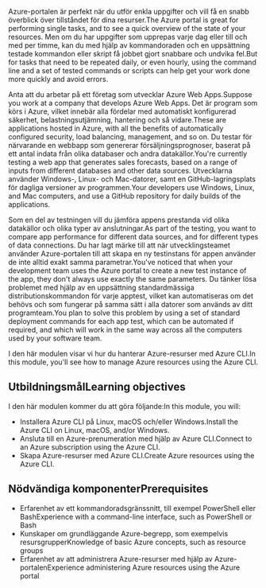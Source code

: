 <span data-ttu-id="3f068-101">Azure-portalen är perfekt när du utför enkla uppgifter och vill få en snabb överblick över tillståndet för dina resurser.</span><span class="sxs-lookup"><span data-stu-id="3f068-101">The Azure portal is great for performing single tasks, and to see a quick overview of the state of your resources.</span></span> <span data-ttu-id="3f068-102">Men om du har uppgifter som upprepas varje dag eller till och med per timme, kan du med hjälp av kommandoraden och en uppsättning testade kommandon eller skript få jobbet gjort snabbare och undvika fel.</span><span class="sxs-lookup"><span data-stu-id="3f068-102">But for tasks that need to be repeated daily, or even hourly, using the command line and a set of tested commands or scripts can help get your work done more quickly and avoid errors.</span></span> 

<span data-ttu-id="3f068-103">Anta att du arbetar på ett företag som utvecklar Azure Web Apps.</span><span class="sxs-lookup"><span data-stu-id="3f068-103">Suppose you work at a company that develops Azure Web Apps.</span></span> <span data-ttu-id="3f068-104">Det är program som körs i Azure, vilket innebär alla fördelar med automatiskt konfigurerad säkerhet, belastningsutjämning, hantering och så vidare.</span><span class="sxs-lookup"><span data-stu-id="3f068-104">These are applications hosted in Azure, with all the benefits of automatically configured security, load balancing, management, and so on.</span></span> <span data-ttu-id="3f068-105">Du testar för närvarande en webbapp som genererar försäljningsprognoser, baserat på ett antal indata från olika databaser och andra datakällor.</span><span class="sxs-lookup"><span data-stu-id="3f068-105">You're currently testing a web app that generates sales forecasts, based on a range of inputs from different databases and other data sources.</span></span> <span data-ttu-id="3f068-106">Utvecklarna använder Windows-, Linux- och Mac-datorer, samt en GitHub-lagringsplats för dagliga versioner av programmen.</span><span class="sxs-lookup"><span data-stu-id="3f068-106">Your developers use Windows, Linux, and Mac computers, and use a GitHub repository for daily builds of the applications.</span></span> 

<span data-ttu-id="3f068-107">Som en del av testningen vill du jämföra appens prestanda vid olika datakällor och olika typer av anslutningar.</span><span class="sxs-lookup"><span data-stu-id="3f068-107">As part of the testing, you want to compare app performance for different data sources, and for different types of data connections.</span></span> <span data-ttu-id="3f068-108">Du har lagt märke till att när utvecklingsteamet använder Azure-portalen till att skapa en ny testinstans för appen använder de inte alltid exakt samma parametrar.</span><span class="sxs-lookup"><span data-stu-id="3f068-108">You've noticed that when your development team uses the Azure portal to create a new test instance of the app, they don't always use exactly the same parameters.</span></span> <span data-ttu-id="3f068-109">Du tänker lösa problemet med hjälp av en uppsättning standardmässiga distributionskommandon för varje apptest, vilket kan automatiseras om det behövs och som fungerar på samma sätt i alla datorer som används av ditt programteam.</span><span class="sxs-lookup"><span data-stu-id="3f068-109">You plan to solve this problem by using a set of standard deployment commands for each app test, which can be automated if required, and which will work in the same way across all the computers used by your software team.</span></span>

<span data-ttu-id="3f068-110">I den här modulen visar vi hur du hanterar Azure-resurser med Azure CLI.</span><span class="sxs-lookup"><span data-stu-id="3f068-110">In this module, you'll see how to manage Azure resources using the Azure CLI.</span></span> 

## <a name="learning-objectives"></a><span data-ttu-id="3f068-111">Utbildningsmål</span><span class="sxs-lookup"><span data-stu-id="3f068-111">Learning objectives</span></span>
<span data-ttu-id="3f068-112">I den här modulen kommer du att göra följande:</span><span class="sxs-lookup"><span data-stu-id="3f068-112">In this module, you will:</span></span>

- <span data-ttu-id="3f068-113">Installera Azure CLI på Linux, macOS och/eller Windows.</span><span class="sxs-lookup"><span data-stu-id="3f068-113">Install the Azure CLI on Linux, macOS, and/or Windows.</span></span>
- <span data-ttu-id="3f068-114">Ansluta till en Azure-prenumeration med hjälp av Azure CLI.</span><span class="sxs-lookup"><span data-stu-id="3f068-114">Connect to an Azure subscription using the Azure CLI.</span></span>
- <span data-ttu-id="3f068-115">Skapa Azure-resurser med Azure CLI.</span><span class="sxs-lookup"><span data-stu-id="3f068-115">Create Azure resources using the Azure CLI.</span></span>

## <a name="prerequisites"></a><span data-ttu-id="3f068-116">Nödvändiga komponenter</span><span class="sxs-lookup"><span data-stu-id="3f068-116">Prerequisites</span></span>
- <span data-ttu-id="3f068-117">Erfarenhet av ett kommandoradsgränssnitt, till exempel PowerShell eller Bash</span><span class="sxs-lookup"><span data-stu-id="3f068-117">Experience with a command-line interface, such as PowerShell or Bash</span></span>
- <span data-ttu-id="3f068-118">Kunskaper om grundläggande Azure-begrepp, som exempelvis resursgrupper</span><span class="sxs-lookup"><span data-stu-id="3f068-118">Knowledge of basic Azure concepts, such as resource groups</span></span>
- <span data-ttu-id="3f068-119">Erfarenhet av att administrera Azure-resurser med hjälp av Azure-portalen</span><span class="sxs-lookup"><span data-stu-id="3f068-119">Experience administering Azure resources using the Azure portal</span></span>